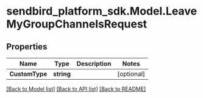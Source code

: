 
# sendbird_platform_sdk.Model.LeaveMyGroupChannelsRequest

## Properties

Name | Type | Description | Notes
------------ | ------------- | ------------- | -------------
**CustomType** | **string** |  | [optional] 

[[Back to Model list]](../README.md#documentation-for-models)
[[Back to API list]](../README.md#documentation-for-api-endpoints)
[[Back to README]](../README.md)

